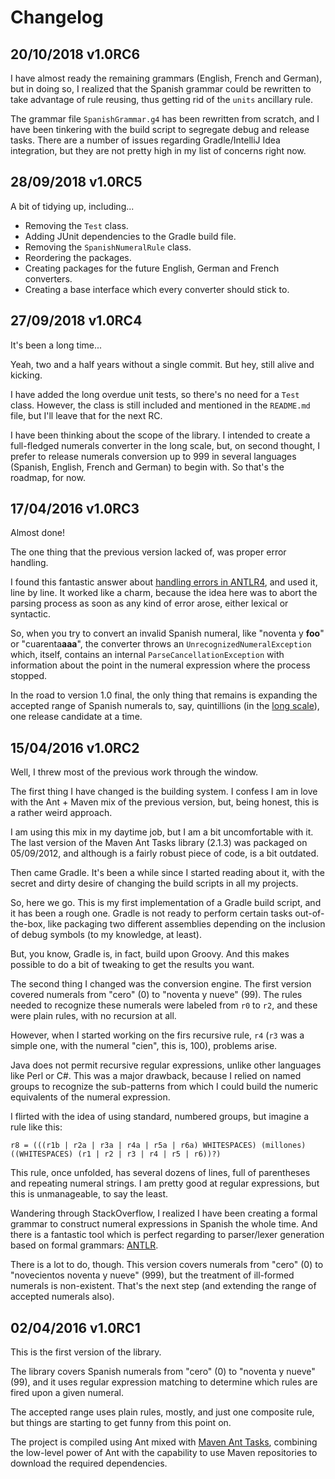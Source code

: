 # Changelog

## 20/10/2018 v1.0RC6

I have almost ready the remaining grammars (English, French and German), but in doing so, I realized that the Spanish grammar could be rewritten to take advantage of rule reusing, thus getting rid of the `units` ancillary rule.

The grammar file `SpanishGrammar.g4` has been rewritten from scratch, and I have been tinkering with the build script to segregate debug and release tasks. There are a number of issues regarding Gradle/IntelliJ Idea integration, but they are not pretty high in my list of concerns right now.

## 28/09/2018 v1.0RC5

A bit of tidying up, including...

* Removing the `Test` class.
* Adding JUnit dependencies to the Gradle build file.
* Removing the `SpanishNumeralRule` class.
* Reordering the packages.
* Creating packages for the future English, German and French converters.
* Creating a base interface which every converter should stick to.

## 27/09/2018 v1.0RC4

It's been a long time...

Yeah, two and a half years without a single commit. But hey, still alive and kicking.

I have added the long overdue unit tests, so there's no need for a `Test` class. However, the class is still included and mentioned in the `README.md` file, but I'll leave that for the next RC.

I have been thinking about the scope of the library. I intended to create a full-fledged numerals converter in the long scale, but, on second thought, I prefer to release numerals conversion up to 999 in several languages (Spanish, English, French and German) to begin with. So that's the roadmap, for now.

## 17/04/2016 v1.0RC3

Almost done!

The one thing that the previous version lacked of, was proper error handling.

I found this fantastic answer about [handling errors in ANTLR4](http://stackoverflow.com/a/26573239/4491468), and used it, line by line. It worked like a charm, because the idea here was to abort the parsing process as soon as any kind of error arose, either lexical or syntactic.

So, when you try to convert an invalid Spanish numeral, like "noventa y **foo**" or "cuarenta**aaa**", the converter throws an `UnrecognizedNumeralException` which, itself, contains an internal `ParseCancellationException` with information about the point in the numeral expression where the process stopped.

In the road to version 1.0 final, the only thing that remains is expanding the accepted range of Spanish numerals to, say, quintillions (in the [long scale](https://en.wikipedia.org/wiki/Long_and_short_scales)), one release candidate at a time.

## 15/04/2016 v1.0RC2

Well, I threw most of the previous work through the window.

The first thing I have changed is the building system. I confess I am in love with the Ant + Maven mix of the previous version, but, being honest, this is a rather weird approach.

I am using this mix in my daytime job, but I am a bit uncomfortable with it. The last version of the Maven Ant Tasks library (2.1.3) was packaged on 05/09/2012, and although is a fairly robust piece of code, is a bit outdated.

Then came Gradle. It's been a while since I started reading about it, with the secret and dirty desire of changing the build scripts in all my projects.

So, here we go. This is my first implementation of a Gradle build script, and it has been a rough one. Gradle is not ready to perform certain tasks out-of-the-box, like packaging two different assemblies depending on the inclusion of debug symbols (to my knowledge, at least).

But, you know, Gradle is, in fact, build upon Groovy. And this makes possible to do a bit of tweaking to get the results you want.

The second thing I changed was the conversion engine. The first version covered numerals from "cero" (0) to "noventa y nueve" (99). The rules needed to recognize these numerals were labeled from `r0` to `r2`, and these were plain rules, with no recursion at all.

However, when I started working on the firs recursive rule, `r4` (`r3` was a simple one, with the numeral "cien", this is, 100), problems arise.

Java does not permit recursive regular expressions, unlike other languages like Perl or C#. This was a major drawback, because I relied on named groups to recognize the sub-patterns from which I could build the numeric equivalents of the numeral expression.

I flirted with the idea of using standard, numbered groups, but imagine a rule like this:

```
r8 = (((r1b | r2a | r3a | r4a | r5a | r6a) WHITESPACES) (millones) ((WHITESPACES) (r1 | r2 | r3 | r4 | r5 | r6))?)
```

This rule, once unfolded, has several dozens of lines, full of parentheses and repeating numeral strings. I am pretty good at regular expressions, but this is unmanageable, to say the least.

Wandering through StackOverflow, I realized I have been creating a formal grammar to construct numeral expressions in Spanish the whole time. And there is a fantastic tool which is perfect regarding to parser/lexer generation based on formal grammars: [ANTLR](http://www.antlr.org/).

There is a lot to do, though. This version covers numerals from "cero" (0) to "novecientos noventa y nueve" (999), but the treatment of ill-formed numerals is non-existent. That's the next step (and extending the range of accepted numerals also).

## 02/04/2016 v1.0RC1

This is the first version of the library.

The library covers Spanish numerals from "cero" (0) to "noventa y nueve" (99), and it uses regular expression matching to determine which rules are fired upon a given numeral.

The accepted range uses plain rules, mostly, and just one composite rule, but things are starting to get funny from this point on.

The project is compiled using Ant mixed with [Maven Ant Tasks](http://maven.apache.org/ant-tasks/), combining the low-level power of Ant with the capability to use Maven repositories to download the required dependencies.